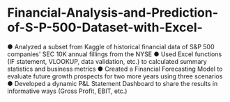 # Financial-Analysis-and-Prediction-of-S-P-500-Dataset-with-Excel-
●	Analyzed a subset from Kaggle of historical financial data of S&P 500 companies' SEC 10K annual fillings from the NYSE
●	Used Excel functions (IF statement, VLOOKUP, data validation, etc.) to calculated summary statistics and business metrics
●	Created a Financial Forecasting Model to evaluate future growth prospects for two more years using three scenarios
●	Developed a dynamic P&L Statement Dashboard to share the results in informative ways (Gross Profit, EBIT, etc.) 
